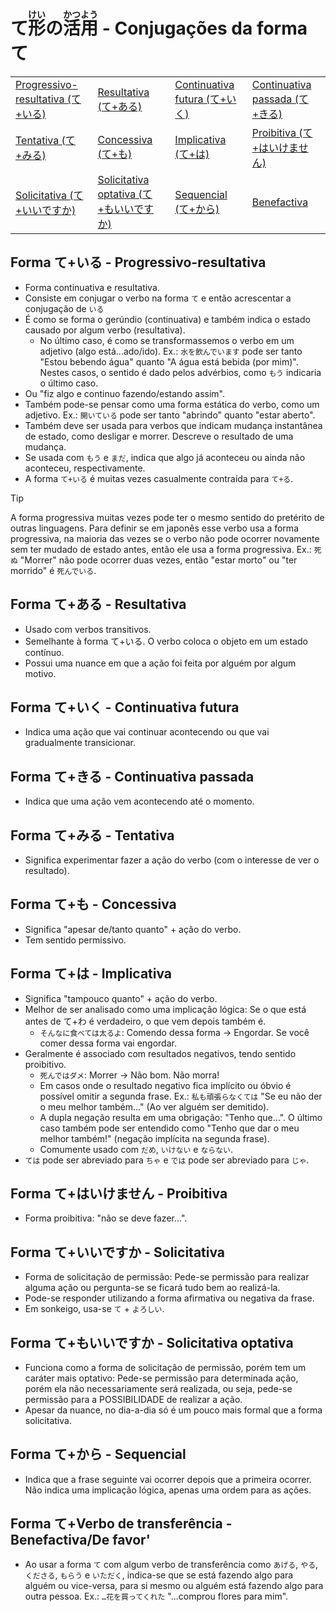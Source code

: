 # て<ruby>形<rt>けい</rt>の<ruby>活<rt>かつ</rt>用<rt>よう</rt></ruby> - Conjugações da forma て

<table>
    <tr>
        <td><a href="#progressivo-resultativa">Progressivo-resultativa (て+いる)</a></td>
        <td><a href="#resultativa">Resultativa (て+ある)</a></td>
        <td><a href="#continuativa-futura">Continuativa futura (て+いく)</a></td>
        <td><a href="#continuativa-passada">Continuativa passada (て+きる)</a></td>
    </tr>
    <tr>
        <td><a href="#tentativa">Tentativa (て+みる)</a></td>
        <td><a href="#concessiva">Concessiva (て+も)</a></td>
        <td><a href="#implicativa">Implicativa (て+は)</a></td>
        <td><a href="#proibitiva">Proibitiva (て+はいけません)</a></td>
    </tr>
	<tr>
        <td><a href="#solicitativa">Solicitativa (て+いいですか)</a></td>
        <td><a href="#solicitativa-optativa">Solicitativa optativa (て+もいいですか)</a></td>
        <td><a href="#sequencial">Sequencial (て+から)</a></td>
        <td><a href="#benefactiva">Benefactiva</a></td>
	</tr>
</table>

<h2 id="var_progressivo-resultativa">Forma て+いる - Progressivo-resultativa</h2>

-   Forma continuativa e resultativa.
-   Consiste em conjugar o verbo na forma `て` e então acrescentar a conjugação de `いる`
-   É como se forma o gerúndio (continuativa) e também indica o estado causado por algum verbo (resultativa).
    -   No último caso, é como se transformassemos o verbo em um adjetivo (algo está...ado/ido). Ex.: `水を飲んでいます` pode ser tanto "Estou bebendo água" quanto "A água está bebida (por mim)". Nestes casos, o sentido é dado pelos advérbios, como `もう` indicaria o último caso.
-   Ou "fiz algo e continuo fazendo/estando assim".
-   Também pode-se pensar como uma forma estática do verbo, como um adjetivo. Ex.: `開いている` pode ser tanto "abrindo" quanto "estar aberto".
-   Também deve ser usada para verbos que indicam mudança instantânea de estado, como desligar e morrer. Descreve o resultado de uma mudança.
-   Se usada com `もう` e `まだ`, indica que algo já aconteceu ou ainda não aconteceu, respectivamente.
-   A forma `て+いる` é muitas vezes casualmente contraída para `て+る`.

> [!TIP]
> A forma progressiva muitas vezes pode ter o mesmo sentido do pretérito de outras linguagens. Para definir se em japonês esse verbo usa a forma progressiva, na maioria das vezes se o verbo não pode ocorrer novamente sem ter mudado de estado antes, então ele usa a forma progressiva. Ex.: `死ぬ` "Morrer" não pode ocorrer duas vezes, então "estar morto" ou "ter morrido" é `死んでいる`.

<h2 id="var_resultativa">Forma て+ある - Resultativa</h2>

-   Usado com verbos transitivos.
-   Semelhante à forma て+いる. O verbo coloca o objeto em um estado contínuo.
-   Possui uma nuance em que a ação foi feita por alguém por algum motivo.

<h2 id="var_continuativa-futura">Forma て+いく - Continuativa futura</h2>

-   Indica uma ação que vai continuar acontecendo ou que vai gradualmente transicionar.

<h2 id="var_continuativa-passada">Forma て+きる - Continuativa passada</h2>

-   Indica que uma ação vem acontecendo até o momento.

<h2 id="var_tentativa">Forma て+みる - Tentativa</h2>

-   Significa experimentar fazer a ação do verbo (com o interesse de ver o resultado).

<h2 id="var_concessiva">Forma て+も - Concessiva</h2>

-   Significa "apesar de/tanto quanto" + ação do verbo.
-   Tem sentido permissivo.

<h2 id="var_implicativa">Forma て+は - Implicativa</h2>

-   Significa "tampouco quanto" + ação do verbo.
-   Melhor de ser analisado como uma implicação lógica: Se o que está antes de て+わ é verdadeiro, o que vem depois também é.
    -   `そんなに食べては太るよ`: Comendo dessa forma → Engordar. Se você comer dessa forma vai engordar.
-   Geralmente é associado com resultados negativos, tendo sentido proibitivo.
    -   `死んではダメ`: Morrer → Não bom. Não morra!
    -   Em casos onde o resultado negativo fica implícito ou óbvio é possível omitir a segunda frase. Ex.: `私も頑張らなくては` "Se eu não der o meu melhor também..." (Ao ver alguém ser demitido).
    -   A dupla negação resulta em uma obrigação: "Tenho que...". O último caso também pode ser entendido como "Tenho que dar o meu melhor também!" (negação implícita na segunda frase).
    -   Comumente usado com `だめ`, `いけない` e `ならない`.
-   `ては` pode ser abreviado para `ちゃ` e `では` pode ser abreviado para `じゃ`.

<h2 id="var_proibitiva">Forma て+はいけません - Proibitiva</h2>

-   Forma proibitiva: "não se deve fazer...".

<h2 id="var_solicitativa">Forma て+いいですか - Solicitativa</h2>

-   Forma de solicitação de permissão: Pede-se permissão para realizar alguma ação ou pergunta-se se ficará tudo bem ao realizá-la.
-   Pode-se responder utilizando a forma afirmativa ou negativa da frase.
-   Em sonkeigo, usa-se `て` + `よろしい`.

<h2 id="var_solicitativa-optativa">Forma て+もいいですか - Solicitativa optativa</h2>

-   Funciona como a forma de solicitação de permissão, porém tem um caráter mais optativo: Pede-se permissão para determinada ação, porém ela não necessariamente será realizada, ou seja, pede-se permissão para a POSSIBILIDADE de realizar a ação.
-   Apesar da nuance, no dia-a-dia só é um pouco mais formal que a forma solicitativa.

<h2 id="var_sequencial">Forma て+から - Sequencial</h2>

-   Indica que a frase seguinte vai ocorrer depois que a primeira ocorrer. Não indica uma implicação lógica, apenas uma ordem para as ações.

<h2 id="var_benefactiva">Forma て+Verbo de transferência - Benefactiva/De favor'</h2>

-   Ao usar a forma `て` com algum verbo de transferência como `あげる`, `やる`, `くださる`, `もらう` e `いただく`, indica-se que se está fazendo algo para alguém ou vice-versa, para si mesmo ou alguém está fazendo algo para outra pessoa. Ex.: `…花を買ってくれた` "...comprou flores para mim".

